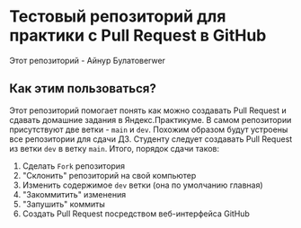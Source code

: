 # Тестовый репозиторий для практики с Pull Request в GitHub

Этот репозиторий - Айнур Булатовerwer

## Как этим пользоваться?

Этот репозиторий помогает понять как можно создавать Pull Request и сдавать домашние задания в Яндекс.Практикуме.
В самом репозитории присутствуют две ветки - `main` и `dev`. Похожим образом будут устроены все репозитории для сдачи
ДЗ. Студенту следует создавать Pull Request из ветки `dev` в ветку `main`. Итого, порядок сдачи таков:
1. Сделать `Fork` репозитория
2. "Склонить" репозиторий на свой компьютер
3. Изменить содержимое `dev` ветки (она по умолчанию главная)
4. "Закоммитить" изменения
5. "Запушить" коммиты
6. Создать Pull Request посредством веб-интерфейса GitHub
